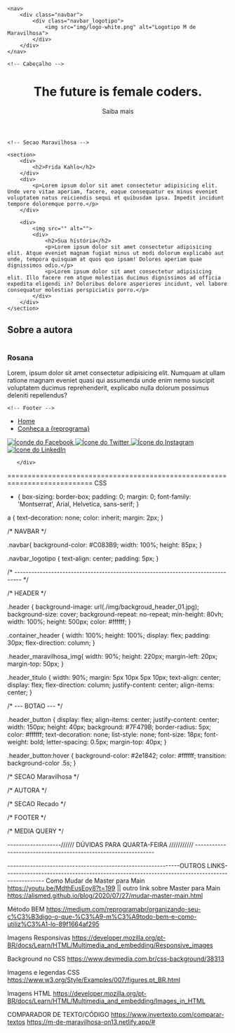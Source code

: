 



<!DOCTYPE html>
<html lang="pt-br">

<head>
    <meta charset="UTF-8">
    <meta name="viewport" content="width=device-width, initial-scale=1.0">
    <link href="https://fonts.googleapis.com/css?family=Montserrat:400,700,900|Roboto+Slab:700|Roboto:400,400i">
    <link rel="stylesheet" href="style.css">
    <title>M de maravilhosa</title>
</head>

<body>

    <nav>
        <div class="navbar">
            <div class="navbar_logotipo">
                <img src="img/logo-white.png" alt="Logotipo M de Maravilhosa">
            </div>
        </div>
    </nav>

    <!-- Cabeçalho -->
<header class="header">
    <div class="container_header">
        <div class="header_titulo">
            <h1>The future is female coders.</h1>
            <a class="header_button">Saiba mais</a>
        </div>
        <div>
            <div>
                <img class="header_maravilhosa_img" src="./img/header_maravilhosa.jpg" alt="" />
            </div>
        </div>    
    </div>
</header>
   

    <!-- Secao Maravilhosa -->

    <section>
        <div>
            <h2>Frida Kahlo</h2>
        </div>
        <div>
            <p>Lorem ipsum dolor sit amet consectetur adipisicing elit. Unde vero vitae aperiam, facere, eaque consequatur ex minus eveniet voluptatem natus reiciendis sequi et quibusdam ipsa. Impedit incidunt tempore doloremque porro.</p>
        </div>

        <div>
            <img src="" alt="">
            <div>
                <h2>Sua história</h2>
                <p>Lorem ipsum dolor sit amet consectetur adipisicing elit. Atque eveniet magnam fugiat minus ut modi dolorum explicabo aut unde, tempora quisquam at quos quo ipsam! Dolores aperiam quae dignissimos odio.</p>
                <p>Lorem ipsum dolor sit amet consectetur adipisicing elit. Illo facere rem atque molestias ducimus dignissimos ad officia expedita eligendi in? Doloribus dolore asperiores incidunt, vel labore consequatur molestias perspiciatis porro.</p>
            </div>
        </div>
    </section>

   

   <!-- AUTORA -->
   <section>
       <div>
           <h2>Sobre a autora</h2>
           <div>
               <img src="" alt="">
               <div>
                   <h3>Rosana</h3>
                   <p>
                       Lorem, ipsum dolor sit amet consectetur adipisicing elit. Numquam at ullam ratione magnam eveniet quasi qui assumenda unde enim nemo suscipit voluptatem ducimus reprehenderit, explicabo nulla dolorum possimus deleniti repellendus?
                   </p>
               </div>
           </div>
       </div>
   </section>
   


    <!-- Footer -->

   <footer>
       <div>
           <ul>
               <li><a href="#" target="_blank">Home</a></li>
               <li><a href="http://www.reprograma.com.br/" target="_blank">Conheça a {reprograma} </a></li>
           </ul>
           <img src="./img/logo-white.png" alt="" >
           <div>
            <a href="https://www.facebook.com/ReprogramaBr/" target="_blank">
                <img src="./img/icon-facebook.png" alt="Íconde do Facebook">
            </a>
            <a href="https://twitter.com/ReprogramaBr" target="_blank">
                <img src="./img/icon-twitter.png" alt="Ícone do Twitter">
            </a>
            <a href="https://www.instagram.com/reprogramabr/" target="_blank">
                <img src="./img/icon-instagram.png" alt="Ícone do Instagram">
            </a>
            <a href="https://www.linkedin.com/company/reprogramabr/" target="_blank">
                <img src="./img/icon-linkedin.png" alt="Ícone do LinkedIn">
            </a>
           </div>
        
       </div>
   </footer>



</body>

</html>



===========================================================================
CSS



* {
  box-sizing: border-box;
  padding: 0;
  margin: 0;
  font-family: 'Montserrat', Arial, Helvetica, sans-serif;
}

a {
    text-decoration: none;
    color: inherit;
    margin: 2px;
}

/* NAVBAR */

.navbar{
    background-color: #C083B9;
    width: 100%;
    height: 85px;
}

.navbar_logotipo {
    text-align: center;
    padding: 5px;
}

/* -------------------------------------------------------------------------------- */


/* HEADER */

.header {
    background-image: url(./img/backgroud_header_01.jpg);
    background-size: cover;
    background-repeat: no-repeat;
    min-height: 80vh;
    width: 100%;
    height: 500px;
    color: #ffffff;
}

.container_header {
    width: 100%;
    height: 100%;
    display: flex;
    padding: 30px;
    flex-direction: column;
}


.header_maravilhosa_img{
    width: 90%;
    height: 220px;
    margin-left: 20px;
    margin-top: 50px;
}

.header_titulo {
    width: 90%;
    margin: 5px 10px 5px 10px;
    text-align: center;
    display: flex;
    flex-direction: column;
    justify-content: center;
    align-items: center;
}






/* --- BOTAO --- */
  
.header_button {
    display: flex;
    align-items: center;
    justify-content: center;
    width: 150px;
    height: 40px;
    background: #7F479B;
    border-radius: 5px;
    color: #ffffff;
    text-decoration: none;
    list-style: none;
    font-size: 18px;
    font-weight: bold;
    letter-spacing: 0.5px;
    margin-top: 40px;
}

.header_button:hover {
    background-color: #2e1842;
    color: #ffffff;
    transition: background-color .5s;
}




/* SECAO Maravilhosa */



/* AUTORA */



/* SECAO Recado */



/* FOOTER */


/* MEDIA QUERY */




-------------------////// DÚVIDAS PARA QUARTA-FEIRA /////////// ---------------------------------------------------------------




-------------------------------------------------------------OUTROS LINKS--------------------------------------------------------------------------------------------
Como Mudar de Master para Main https://youtu.be/MdthEusEoy8?t=199 || outro link sobre Master para Main https://alismed.github.io/blog/2020/07/27/mudar-master-main.html

Método BEM https://medium.com/reprogramabr/organizando-seu-c%C3%B3digo-o-que-%C3%A9-m%C3%A9todo-bem-e-como-utiliz%C3%A1-lo-89f1664af295 

Imagens Responsivas https://developer.mozilla.org/pt-BR/docs/Learn/HTML/Multimedia_and_embedding/Responsive_images

Background no CSS https://www.devmedia.com.br/css-background/38313

Imagens e legendas CSS https://www.w3.org/Style/Examples/007/figures.pt_BR.html

Imagens HTML https://developer.mozilla.org/pt-BR/docs/Learn/HTML/Multimedia_and_embedding/Images_in_HTML

COMPARADOR DE TEXTO/CÓDIGO https://www.invertexto.com/comparar-textos
https://m-de-maravilhosa-on13.netlify.app/#
